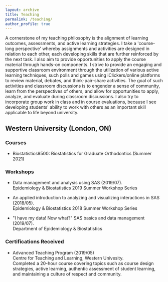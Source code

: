 ```yaml
---
layout: archive
title: Teaching
permalink: /teaching/
author_profile: true
---
```


A cornerstone of my teaching philosophy is the alignment of learning outcomes, assessments, and active learning strategies. I take a 'course-long perspective' whereby assignments and activities are designed in relation to each other, each developing skills that are further reinforced by the next task. I also aim to provide opportunities to apply the course material through hands-on components. I strive to provide an engaging and supportive classroom environment through the utilization of various active learning techniques, such polls and games using iClickers/online platforms to review material, debates, and think-pair-share activities. The goal of such activities and classroom discussions is to engender a sense of community, learn from the perspectives of others, and allow for opportunities to apply, analyze, and evaluate during classroom discussions. I also try to incorporate group work in class and in course evaluations, because I see developing students' ability to work with others as an important skill applicable to life beyond university. 


## Western University (London, ON)

### Courses
* Biostatistics9500: Biostatistics for Graduate Orthodontics (Summer 2021) <br>    

### Workshops
* Data management and analysis using SAS (2019/07). <br> 
  Epidemiology & Biostatistics 2019 Summer Workshop Series
  
* An applied introduction to analyzing and visualizing interactions in SAS (2018/05). <br> 
  Epidemiology & Biostatistics 2018 Summer Workshop Series
  
* "I have my data! Now what?" SAS basics and data management (2019/07). <br> 
  Department of Epidemiology & Biostatistics <br>
  
### Certifications Received
* Advanced Teaching Program (2019/05) <br> 
  Centre for Teaching and Learning, Western Univesity. <br> 
  Completed a 20-hour course covering topics such as course design strategies, active learning, authentic assessment of student learning, and maintaining a culture of respect and community. 
